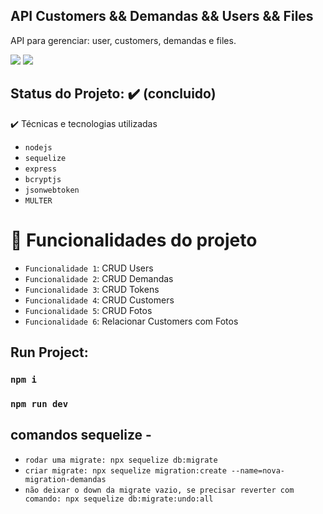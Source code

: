 ## API Customers && Demandas && Users && Files
API para gerenciar: user, customers, demandas e files.

<img src="https://img.shields.io/static/v1?label=nodejs&message=src&color=blue&style=for-the-badge&logo=NODEJS"/>
<img src="https://img.shields.io/static/v1?label=Sequelize&message=ORM&color=blue&style=for-the-badge&logo=SEQUELIZE"/>

## Status do Projeto: ✔️ (concluido)

✔️ Técnicas e tecnologias utilizadas
- `nodejs`
- `sequelize`
- `express`
- `bcryptjs`
- `jsonwebtoken`
- `MULTER`



# :hammer: Funcionalidades do projeto

- `Funcionalidade 1`: CRUD Users
- `Funcionalidade 2`: CRUD Demandas
- `Funcionalidade 3`: CRUD Tokens
- `Funcionalidade 4`: CRUD Customers
- `Funcionalidade 5`: CRUD Fotos
- `Funcionalidade 6`: Relacionar Customers com Fotos



## Run Project: 
###  `npm i`
### `npm run dev`

## comandos sequelize - 
- `rodar uma migrate: npx sequelize db:migrate`
- `criar migrate: npx sequelize migration:create --name=nova-migration-demandas`
- `não deixar o down da migrate vazio, se precisar reverter com comando: npx sequelize db:migrate:undo:all`
